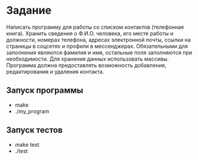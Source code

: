 # Задание  
Написать программу для работы со списком контактов
(телефонная книга). Хранить сведения о Ф.И.О. человека, его месте работы и
должности, номерах телефона, адресах электронной почты, ссылки на
страницы в соцсетях и профили в мессенджерах. Обязательными для
заполнения являются фамилия и имя, остальные поля заполняются при
необходимости. Для хранения данных использовать массивы. Программа
должна предоставлять возможность добавления, редактирования и удаления
контакта.  

## Запуск программы  
 - make  
 - ./my_program  

## Запуск тестов  
 - make test
 - ./test